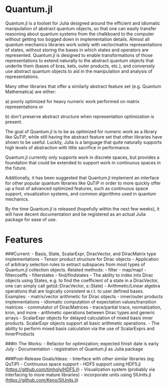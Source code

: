# Quantum.jl

Quantum.jl is a toolset for Julia designed around the efficient and idiomatic
manipulation of abstract quantum objects, so that one can easily transfer
reasoning about quantum systems from the chalkboard to the computer without
getting too bogged down in implementation details. Almost all quantum
mechanics libraries work solely with vector/matrix representations of states,
without storing the bases in which states and operators are represented. Quantum.jl 
is designed to enable transformations of those representations to extend
naturally to the abstract quantum objects that underlie them (bases of bras,
kets, outer products, etc.), and conversely use abstract quantum objects to aid
in the manipulation and analysis of representations.

Many other libraries that offer a similarly abstract feature set 
(e.g. Quantum Mathematica) are either:

a) poorly optimized for heavy numeric work performed on matrix representations or 

b) don't preserve abstract structure when representation optimization is present. 

The goal of Quantum.jl is to be as optimized for numeric work as a library like
QuTiP, while still having the abstract feature set that other libraries have shown 
to be useful. Luckily, Julia is a language that quite naturally supports high levels 
of abstraction with little sacrifice in performance.

Quantum.jl currently only supports work in discrete spaces, but provides a foundation
that could be extended to support work in continuous spaces in the future. 

Additionally, it has been suggested that Quantum.jl implement an interface for other 
popular quantum libraries like QuTiP in order to more quickly offer up a host of advanced 
optimized features, such as continuous space support, visualization systems, 
and common algorithms used in quantum mechanics.

By the time Quantum.jl is released (hopefully within the next few weeks), it will 
have decent documentation and be registered as an actual Julia package for ease of
use.

Features
==========

###Current:
	- Basis, State, ScalarExpr, DiracVector, and DiracMatrix type implementations
	- Tensor product structure for Dirac objects
	- Application of arbitrary selection rules to extract subspaces from most types of 
	  Quantum.jl collection objects. Related methods:
	  	- filter
	  	- map/map!
	  	- filtercoeffs
	 	- filterstates
	 	- find/findstates
	- The ability to index into Dirac objects using States, e.g. to find the coefficient
	  of a state in a DiracVector, one can simply call get(d::DiracVector, s::State) 
	- Arithmetic/Linear algebra operations that are logically consistent w.r.t. to user
	  defined bases. Examples: 
		- matrix/vector arithmetic for Dirac objects
		- inner/outer products implementations
		- idiomatic computation of expectation values/transition matrices
		- commutator of DiracMatrices
		- trace/partial trace, normalization, kron, and more
		- arithmetic operations between Dirac types and generic arrays
	- ScalarExpr objects for delayed calculation of mixed basis inner products. ScalarExpr
	  objects support all basic arithmetic operations. 
	- The ability to perform mixed basis calculation via the use of ScalarExprs and InnerProducts

###In The Works:
	- Refactor for optimization; expected finish date is early July
	- Documentation
	- registration of Quantum.jl as Julia package

###Post-Release Goals/Ideas:
	- Interface with other similar libraries (eg. QuTiP)
	- Continuous space support
	- HDF5 support using HDF5.jl (https://github.com/timholy/HDF5.jl)
	- Visualization system (probably via interfacing to more mature libraries)
	- incorporate units using SIUnits.jl (https://github.com/Keno/SIUnits.jl) 
